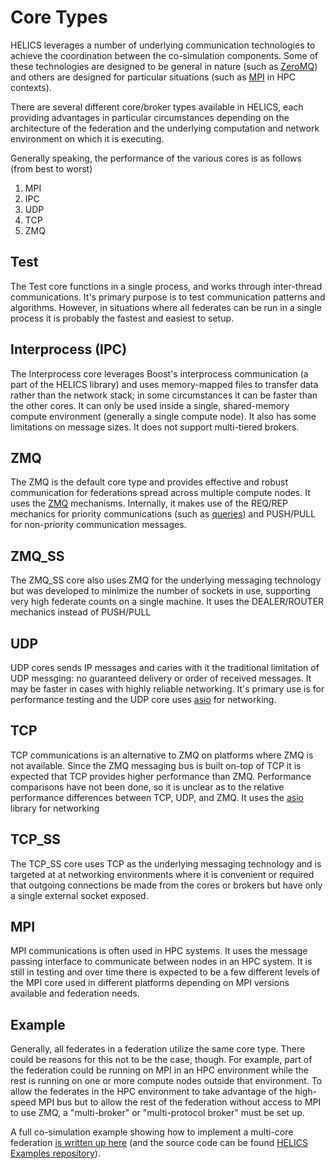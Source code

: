 # Core Types

HELICS leverages a number of underlying communication technologies to achieve the coordination between the co-simulation components. Some of these technologies are designed to be general in nature (such as [ZeroMQ](https://zeromq.org)) and others are designed for particular situations (such as [MPI](https://hpc-wiki.info/hpc/MPI) in HPC contexts).

There are several different core/broker types available in HELICS, each providing advantages in particular circumstances depending on the architecture of the federation and the underlying computation and network environment on which it is executing.

Generally speaking, the performance of the various cores is as follows (from best to worst)

1. MPI
2. IPC
3. UDP
4. TCP
5. ZMQ

## Test

The Test core functions in a single process, and works through inter-thread communications. It's primary purpose is to test communication patterns and algorithms. However, in situations where all federates can be run in a single process it is probably the fastest and easiest to setup.

## Interprocess (IPC)

The Interprocess core leverages Boost's interprocess communication (a part of the HELICS library) and uses memory-mapped files to transfer data rather than the network stack; in some circumstances it can be faster than the other cores. It can only be used inside a single, shared-memory compute environment (generally a single compute node). It also has some limitations on message sizes. It does not support multi-tiered brokers.

## ZMQ

The ZMQ is the default core type and provides effective and robust communication for federations spread across multiple compute nodes. It uses the [ZMQ](https://zeromq.org) mechanisms. Internally, it makes use of the REQ/REP mechanics for priority communications (such as [queries](./queries.md)) and PUSH/PULL for non-priority communication messages.

## ZMQ_SS

The ZMQ_SS core also uses ZMQ for the underlying messaging technology but was developed to minimize the number of sockets in use, supporting very high federate counts on a single machine. It uses the DEALER/ROUTER mechanics instead of PUSH/PULL

## UDP

UDP cores sends IP messages and caries with it the traditional limitation of UDP messging: no guaranteed delivery or order of received messages. It may be faster in cases with highly reliable networking. It's primary use is for performance testing and the UDP core uses [asio](https://think-async.com/Asio/) for networking.

## TCP

TCP communications is an alternative to ZMQ on platforms where ZMQ is not available. Since the ZMQ messaging bus is built on-top of TCP it is expected that TCP provides higher performance than ZMQ. Performance comparisons have not been done, so it is unclear as to the relative performance differences between TCP, UDP, and ZMQ. It uses the [asio](https://think-async.com/Asio/) library for networking

## TCP_SS

The TCP_SS core uses TCP as the underlying messaging technology and is targeted at at networking environments where it is convenient or required that outgoing connections be made from the cores or brokers but have only a single external socket exposed.

## MPI

MPI communications is often used in HPC systems. It uses the message passing interface to communicate between nodes in an HPC system. It is still in testing and over time there is expected to be a few different levels of the MPI core used in different platforms depending on MPI versions available and federation needs.

## Example

Generally, all federates in a federation utilize the same core type. There could be reasons for this not to be the case, though. For example, part of the federation could be running on MPI in an HPC environment while the rest is running on one or more compute nodes outside that environment. To allow the federates in the HPC environment to take advantage of the high-speed MPI bus but to allow the rest of the federation without access to MPI to use ZMQ, a "multi-broker" or "multi-protocol broker" must be set up.

A full co-simulation example showing how to implement a multi-core federation [is written up here](../examples/advanced_examples/advanced_brokers_multibroker.md) (and the source code can be found [HELICS Examples repository](https://github.com/GMLC-TDC/HELICS-Examples/tree/main/user_guide_examples/advanced/advanced_brokers/multi_broker)).
